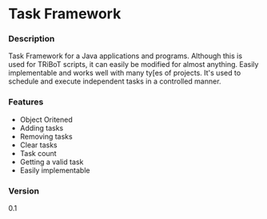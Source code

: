 # Task Framework

### Description
Task Framework for a Java applications and programs. Although this is used for TRiBoT scripts, it can easily be modified for almost anything. Easily implementable and works well with many ty[es of projects. It's used to schedule and execute independent tasks in a controlled manner.

### Features
* Object Oritened
* Adding tasks
* Removing tasks
* Clear tasks
* Task count
* Getting a valid task
* Easily implementable

### Version
0.1
